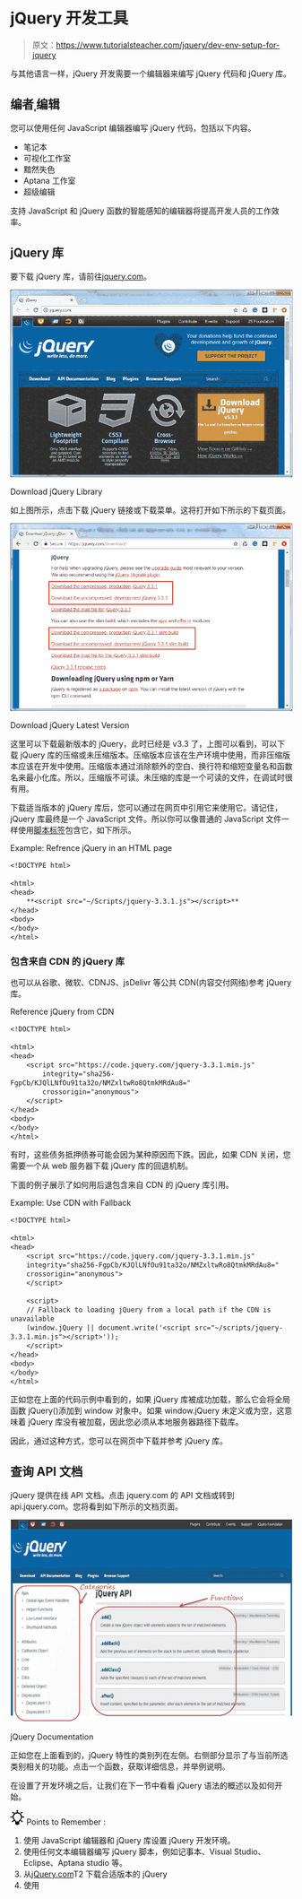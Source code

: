 # jQuery 开发工具

> 原文：<https://www.tutorialsteacher.com/jquery/dev-env-setup-for-jquery>

与其他语言一样，jQuery 开发需要一个编辑器来编写 jQuery 代码和 jQuery 库。

## 编者ˌ编辑

您可以使用任何 JavaScript 编辑器编写 jQuery 代码，包括以下内容。

*   笔记本
*   可视化工作室
*   黯然失色
*   Aptana 工作室
*   超级编辑

支持 JavaScript 和 jQuery 函数的智能感知的编辑器将提高开发人员的工作效率。

## jQuery 库

要下载 jQuery 库，请前往[jquery.com](https://jquery.com/)。

[![Download jQuery Library](img/cf4b9e47eda8df5602f7ae5eba925818.png)](../../Content/images/jquery/download-jquery.png) 

Download jQuery Library



如上图所示，点击下载 jQuery 链接或下载菜单。这将打开如下所示的下载页面。

[![](img/14c9076635a2d8e0ca3d3900e2b5b7e2.png)](../../Content/images/jquery/download-jquery-lib3.png) 

Download jQuery Latest Version



这里可以下载最新版本的 jQuery，此时已经是 v3.3 了，上图可以看到，可以下载 jQuery 库的压缩或未压缩版本。压缩版本应该在生产环境中使用，而非压缩版本应该在开发中使用。压缩版本通过消除额外的空白、换行符和缩短变量名和函数名来最小化库。所以，压缩版不可读。未压缩的库是一个可读的文件，在调试时很有用。

下载适当版本的 jQuery 库后，您可以通过在网页中引用它来使用它。请记住，jQuery 库最终是一个 JavaScript 文件。所以你可以像普通的 JavaScript 文件一样使用[脚本标签](/javascript/script-tag)包含它，如下所示。

Example: Refrence jQuery in an HTML page

```
<!DOCTYPE html>

<html>
<head>
    **<script src="~/Scripts/jquery-3.3.1.js"></script>** 
</head>
<body>
</body>
</html>
```

### 包含来自 CDN 的 jQuery 库

也可以从谷歌、微软、CDNJS、jsDelivr 等公共 CDN(内容交付网络)参考 jQuery 库。

Reference jQuery from CDN

```
<!DOCTYPE html>

<html>
<head>
    <script src="https://code.jquery.com/jquery-3.3.1.min.js"
        integrity="sha256-FgpCb/KJQlLNfOu91ta32o/NMZxltwRo8QtmkMRdAu8="
        crossorigin="anonymous">
    </script>
</head>
<body>
</body>
</html>
```

有时，这些债务抵押债券可能会因为某种原因而下跌。因此，如果 CDN 关闭，您需要一个从 web 服务器下载 jQuery 库的回退机制。

下面的例子展示了如何用后退包含来自 CDN 的 jQuery 库引用。

Example: Use CDN with Fallback

```
<!DOCTYPE html>

<html>
<head>
    <script src="https://code.jquery.com/jquery-3.3.1.min.js"
    integrity="sha256-FgpCb/KJQlLNfOu91ta32o/NMZxltwRo8QtmkMRdAu8="
    crossorigin="anonymous">
    </script>

    <script>
    // Fallback to loading jQuery from a local path if the CDN is unavailable
    (window.jQuery || document.write('<script src="~/scripts/jquery-3.3.1.min.js"></script>'));
    </script>
</head>
<body>
</body>
</html>
```

正如您在上面的代码示例中看到的，如果 jQuery 库被成功加载，那么它会将全局函数 jQuery()添加到 window 对象中。如果 window.jQuery 未定义或为空，这意味着 jQuery 库没有被加载，因此您必须从本地服务器路径下载库。

因此，通过这种方式，您可以在网页中下载并参考 jQuery 库。

## 查询 API 文档

jQuery 提供在线 API 文档。点击 jquery.com 的 API 文档或转到 api.jquery.com。您将看到如下所示的文档页面。

[![jQuery Documentation](img/b6d43150f774242081278761126be13d.png)](../../Content/images/jquery/jq-api-doc.png) 

jQuery Documentation



正如您在上面看到的，jQuery 特性的类别列在左侧。右侧部分显示了与当前所选类别相关的功能。点击一个函数，获取详细信息，并举例说明。

在设置了开发环境之后，让我们在下一节中看看 jQuery 语法的概述以及如何开始。

![](img/85db52f5404f0c468e1b194aa487d6a1.png)  Points to Remember :

1.  使用 JavaScript 编辑器和 jQuery 库设置 jQuery 开发环境。
2.  使用任何文本编辑器编写 jQuery 脚本，例如记事本、Visual Studio、Eclipse、Aptana studio 等。
3.  从[jQuery.com](jquery.com "jQuery Official Site")T2 下载合适版本的 jQuery
4.  使用